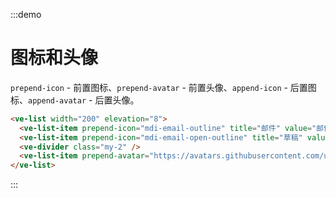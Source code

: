 :::demo

# 图标和头像

`prepend-icon` - 前置图标、`prepend-avatar` - 前置头像、`append-icon` - 后置图标、`append-avatar` - 后置头像。

```html
<ve-list width="200" elevation="8">
  <ve-list-item prepend-icon="mdi-email-outline" title="邮件" value="邮件" link />
  <ve-list-item prepend-icon="mdi-email-open-outline" title="草稿" value="草稿" link />
  <ve-divider class="my-2" />
  <ve-list-item prepend-avatar="https://avatars.githubusercontent.com/u/19576382" append-icon="mdi-email-plus-outline" title="艺术家" link />
</ve-list>
```

:::